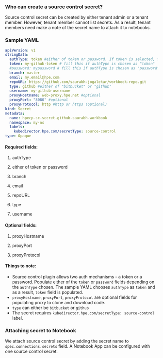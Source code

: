 ### Who can create a source control secret?

Source control secret can be created by either tenant admin or a tenant member. However, tenant member cannot list secrets. As a result, tenant members need make a note of the secret name to attach it to notebooks.

 
### Sample YAML

 
```yaml
apiVersion: v1
stringData:
  authType: token #either of token or password. If token is selected, fill "token" field with token, otherwise "password" with password
  token: my-github-token # fill this if authType is chosen as "token"
  #password: mypassword # fill this if authType is chosen as "password"
  branch: master 
  email: my.email@hpe.com
  repoURL: https://github.com/saurabh-jogalekar/workbook-repo.git
  type: github #either of "bitbucket" or "github"
  username: my-github-username
  proxyHostname: web-proxy.hpe.net #optional 
  proxyPort: "8080" #optional 
  proxyProtocol: http #http or https (optional)
kind: Secret
metadata:
  name: hpecp-sc-secret-github-saurabh-workbook
  namespace: my-ns
  labels:
    kubedirector.hpe.com/secretType: source-control
type: Opaque
```
 
#### Required fields:

1. authType

2. either of token or password

3. branch

4. email

5. repoURL

6. type

7. username

 
#### Optional fields:

1. proxyHostname

2. proxyPort

3. proxyProtocol

 
#### Things to note:
 - Source control plugin allows two auth mechanisms - a token or a password. Populate either of the `token` or `password` fields depending on the `authType` chosen. The sample YAML chooses `authType` as `token` and as a result, `token` field is populated.
 - `proxyHostname`, `proxyPort`, `proxyProtocol` are optional fields for populating proxy to clone and download code.
 - `type` can either be `bitbucket` or `github`
 - The secret requires `kubedirector.hpe.com/secretType: source-control` label.

 

 
### Attaching secret to Notebook

We attach source control secret by adding the secret name to `spec.connections.secrets` field. A Notebook App can be configured with one source control secret.  

 